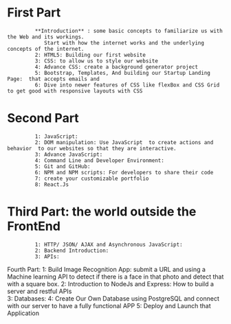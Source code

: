 # First Part 


             **Introduction** : some basic concepts to familiarize us with the Web and its workings.
                Start with how the internet works and the underlying concepts of the internet.
             2: HTML5: Building our first website
             3: CSS: to allow us to style our website
             4: Advance CSS: create a background generator project
             5: Bootstrap, Templates, And building our Startup Landing Page:  that accepts emails and
             6: Dive into newer features of CSS like flexBox and CSS Grid to get good with responsive layouts with CSS


# Second Part

             1: JavaScript:
             2: DOM manipulation: Use JavaScript  to create actions and behavior  to our websites so that they are interactive.
             3: Advance JavaScript:
             4: Command Line and Developer Environment:
             5: Git and GitHub:
             6: NPM and NPM scripts: For developers to share their code
             7: create your customizable portfolio
             8: React.Js

# Third Part: the world outside the FrontEnd

             1: HTTP/ JSON/ AJAX and Asynchronous JavaScript:
             2: Backend Introduction:
             3: APIs:

Fourth Part:
1: Build Image Recognition App: submit a URL and using a Machine learning API to detect if there is a face in that photo and detect that with a square box.
2: Introduction to NodeJs and Express: How to build a server and restful APIs  
 3: Databases:
4: Create Our Own Database using PostgreSQL and connect with our server to have a fully functional APP
5: Deploy and Launch that Application
